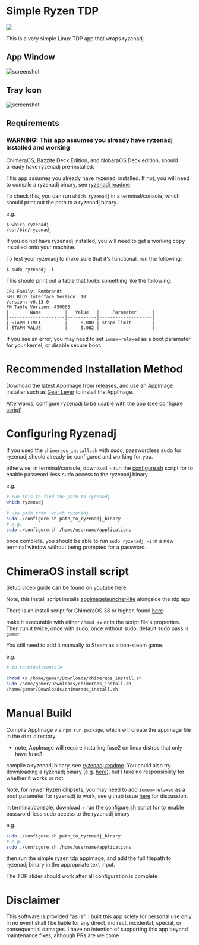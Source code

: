 # Simple Ryzen TDP

[![](https://img.shields.io/github/downloads/aarron-lee/simple-ryzen-tdp/total.svg)](https://github.com/aarron-lee/simple-ryzen-tdp/releases)

This is a very simple Linux TDP app that wraps ryzenadj

## App Window

![screenshot](https://github-production-user-asset-6210df.s3.amazonaws.com/9145965/281605251-ba704369-3d01-4166-90b0-d86f66ad83f2.png)

## Tray Icon

![screenshot](https://user-images.githubusercontent.com/9145965/218102072-657bca4f-cf9d-456c-a804-34523548de43.png)

## Requirements

### WARNING: This app assumes you already have ryzenadj installed and working

ChimeraOS, Bazzite Deck Edition, and NobaraOS Deck edition, should already have ryzenadj pre-installed.

This app assumes you already have ryzenadj installed. If not, you will need to compile a ryzenadj binary, see [ryzenadj readme](https://github.com/FlyGoat/RyzenAdj#installation).

To check this, you can run `which ryzenadj` in a terminal/console, which should print out the path to a ryzenadj binary.

e.g.

```
$ which ryzenadj
/usr/bin/ryzenadj
```

If you do not have ryzenadj installed, you will need to get a working copy installed onto your machine.

To test your ryzenadj to make sure that it's functional, run the following:

```
$ sudo ryzenadj -i
```

This should print out a table that looks something like the following:

```
CPU Family: Rembrandt
SMU BIOS Interface Version: 18
Version: v0.13.0
PM Table Version: 450005
|        Name         |   Value   |     Parameter      |
|---------------------|-----------|--------------------|
| STAPM LIMIT         |     8.000 | stapm-limit        |
| STAPM VALUE         |     0.062 |                    |
```

If you see an error, you may need to set `iomem=relaxed` as a boot parameter for your kernel, or disable secure boot.

# Recommended Installation Method

Download the latest AppImage from [releases](https://github.com/aarron-lee/simple-ryzen-tdp/releases), and use an AppImage installer such as [Gear Lever](https://flathub.org/apps/it.mijorus.gearlever) to install the AppImage.

Afterwards, configure ryzenadj to be usable with the app (see [configure script](#configuring-ryzenadj)).

# Configuring Ryzenadj

If you used the `chimeraos_install.sh` with sudo, passwordless sudo for ryzenadj should already be configured and working for you.

otherwise, in terminal/console, download + run the [configure.sh](https://github.com/aarron-lee/simple-ryzen-tdp/blob/main/configure.sh) script for to enable password-less sudo access to the ryzenadj binary

e.g.

```bash
# run this to find the path to ryzenadj
which ryzenadj

# use path from `which ryzenadj`
sudo ./configure.sh path_to_ryzenadj_binary
# e.g.
sudo ./configure.sh /home/username/applications
```

once complete, you should be able to run `sudo ryzenadj -i` in a new terminal window without being prompted for a password.

# ChimeraOS install script

Setup video guide can be found on youtube [here](https://www.youtube.com/watch?v=N7C0kYVXoxk)

Note, this install script installs [appimagelauncher-lite](https://github.com/TheAssassin/AppImageLauncher) alongside the tdp app

There is an install script for ChimeraOS 38 or higher, found [here](https://github.com/aarron-lee/simple-ryzen-tdp/blob/main/chimeraos_install.sh)

make it executable with either `chmod +x` or in the script file's properties. Then run it twice, once with sudo, once without sudo. default sudo pass is `gamer`

You still need to add it manually to Steam as a non-steam game.

e.g.

```bash
# in terminal/console

chmod +x /home/gamer/Downloads/chimeraos_install.sh
sudo /home/gamer/Downloads/chimeraos_install.sh
/home/gamer/Downloads/chimeraos_install.sh
```

# Manual Build

Compile AppImage via `npm run package`, which will create the appimage file in the `dist` directory.

- note, AppImage will require installing fuse2 on linux distros that only have fuse3

compile a ryzenadj binary, see [ryzenadj readme](https://github.com/FlyGoat/RyzenAdj#installation). You could also try downloading a ryzenadj binary (e.g. [here](https://github.com/ShadowBlip/HandyPT/blob/af496071600d44f24bf36cdc087c18fc1b1865da/bin/ryzenadj)), but I take no responsibility for whether it works or not.

Note, for newer Ryzen chipsets, you may need to add `iomem=relaxed` as a boot parameter for ryzenadj to work, see github issue [here](https://github.com/FlyGoat/RyzenAdj/issues/210) for discussion.

in terminal/console, download + run the [configure.sh](https://github.com/aarron-lee/simple-ryzen-tdp/blob/main/configure.sh) script for to enable password-less sudo access to the ryzenadj binary

e.g.

```bash
sudo ./configure.sh path_to_ryzenadj_binary
# e.g.
sudo ./configure.sh /home/username/applications
```

then run the simple ryzen tdp appimage, and add the full filepath to ryzenadj binary in the appropriate text input.

The TDP slider should work after all configuration is complete

# Disclaimer

This software is provided "as is", I built this app solely for personal use only. In no event shall I be liable for any direct, indirect, incidental, special, or consequential damages. I have no intention of supporting this app beyond maintenance fixes, although PRs are welcome

